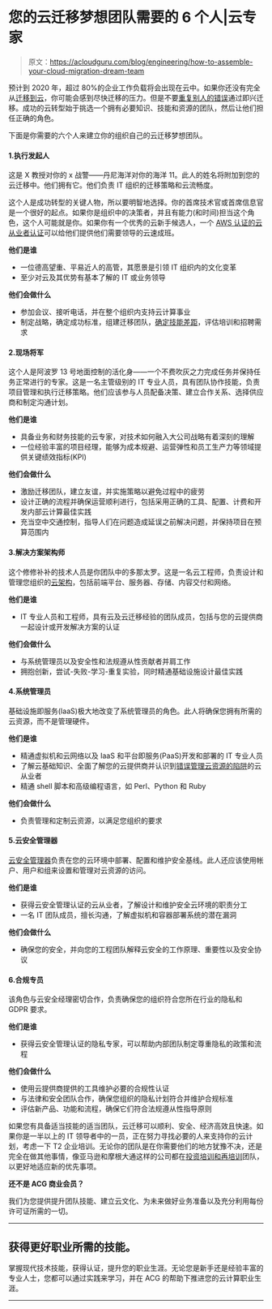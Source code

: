 # 您的云迁移梦想团队需要的 6 个人|云专家

> 原文：<https://acloudguru.com/blog/engineering/how-to-assemble-your-cloud-migration-dream-team>

预计到 2020 年，超过 80%的企业工作负载将会出现在云中。如果你还没有完全从[迁移到云](https://acloudguru.com/blog/business/what-is-cloud-migration)，你可能会感到尽快迁移的压力。但是不要[重复别人的错误](https://acloudguru.com/blog/business/4-common-mistakes-when-enterprises-go-cloud)通过即兴迁移。成功的云转型始于挑选一个拥有必要知识、技能和资源的团队，然后让他们担任正确的角色。

下面是你需要的六个人来建立你的组织自己的云迁移梦想团队。

#### 1.执行发起人

这是 X 教授对你的 x 战警——丹尼海洋对你的海洋 11。此人的姓名将附加到您的云迁移中。他们拥有它。他们负责 IT 组织的迁移策略和云流畅度。

这个人是成功转型的关键人物，所以要明智地选择。你的首席技术官或首席信息官是一个很好的起点。如果你是组织中的决策者，并且有能力(和时间)担当这个角色，这个人可能就是你。如果你有一个优秀的云新手候选人，一个 [AWS 认证的云从业者认证](https://acloudguru.com/blog/engineering/what-we-learned-sitting-aws-cloud-practitioner-exam)可以给他们提供他们需要领导的云速成班。

**他们是谁**

*   一位德高望重、平易近人的高管，其愿景是引领 IT 组织内的文化变革
*   至少对云及其优势有基本了解的 IT 或业务领导

**他们会做什么**

*   参加会议、接听电话，并在整个组织内支持云计算事业
*   制定战略，确定成功标准，组建迁移团队，[确定技能差距](https://acloudguru.com/blog/news/introducing-skills-assessment-for-cloud-teams)，评估培训和招聘需求

#### 2.现场将军

这个人是阿波罗 13 号地面控制的活化身——一个不费吹灰之力完成任务并保持任务正常进行的专家。这是一名主管级别的 IT 专业人员，具有团队协作技能，负责项目管理和执行迁移策略。他们应该参与人员配备决策、建立合作关系、选择供应商和制定沟通计划。

**他们是谁**

*   具备业务和财务技能的云专家，对技术如何融入大公司战略有着深刻的理解
*   一位经验丰富的项目经理，能够为成本规避、运营弹性和员工生产力等领域提供关键绩效指标(KPI)

**他们会做什么**

*   激励迁移团队，建立友谊，并实施策略以避免过程中的疲劳
*   设计正确的流程并确保运营顺利进行，包括采用正确的工具、配置、计费和开发内部云计算最佳实践
*   充当空中交通控制，指导人们在问题造成延误之前解决问题，并保持项目在预算范围内

#### 3.解决方案架构师

这个修修补补的技术人员是你团队中的多那太罗。这是一名云工程师，负责设计和管理您组织的[云架构](https://acloudguru.com/blog/engineering/scalability-cloud-computing)，包括前端平台、服务器、存储、内容交付和网络。

**他们是谁**

*   IT 专业人员和工程师，具有云及云迁移经验的团队成员，包括与您的云提供商一起设计或开发解决方案的认证

**他们会做什么**

*   与系统管理员以及安全性和法规遵从性贡献者并肩工作
*   拥抱创新，尝试-失败-学习-重复实验，同时精通基础设施设计最佳实践

#### 4.系统管理员

基础设施即服务(IaaS)极大地改变了系统管理员的角色。此人将确保您拥有所需的云资源，而不是管理硬件。

**他们是谁**

*   精通虚拟机和云网络以及 IaaS 和平台即服务(PaaS)开发和部署的 IT 专业人员
*   了解云基础知识、全面了解您的云提供商并认识到[错误管理云资源的陷阱](/blog/business/top-10-mistakes-companies-make-managing-aws-resources?_ga)的云从业者
*   精通 shell 脚本和高级编程语言，如 Perl、Python 和 Ruby

**他们会做什么**

*   负责管理和定制云资源，以满足您组织的要求

#### 5.云安全管理器

[云安全管理器](https://acloudguru.com/course/aws-certified-cloud-practitioner)负责在您的云环境中部署、配置和维护安全基线。此人还应该使用帐户、用户和组来设置和管理对云资源的访问。

**他们是谁**

*   获得云安全管理认证的云从业者，了解设计和维护安全云环境的职责分工
*   一名 IT 团队成员，擅长沟通，了解虚拟机和容器部署系统的潜在漏洞

**他们会做什么**

*   确保您的安全，并向您的工程团队解释云安全的工作原理、重要性以及安全协议

#### 6.合规专员

该角色与云安全经理密切合作，负责确保您的组织符合您所在行业的隐私和 GDPR 要求。

**他们是谁**

*   获得云安全管理认证的隐私专家，可以帮助内部团队制定尊重隐私的政策和流程

**他们会做什么**

*   使用云提供商提供的工具维护必要的合规性认证
*   与法律和安全团队合作，确保您组织的隐私计划符合并维护合规标准
*   评估新产品、功能和流程，确保它们符合法规遵从性指导原则

如果您有具备适当技能的适当团队，云迁移可以顺利、安全、经济高效且快速。如果你是一半以上的 IT 领导者中的一员，正在努力寻找必要的人来支持你的云计划，考虑一下 T2 企业培训。无论你的团队是在你需要他们的地方犹豫不决，还是完全在做其他事情，像亚马逊和摩根大通这样的公司都在[投资培训和再培训](https://acloudguru.com/blog/business/build-your-own-unicorns)团队，以更好地适应新的优先事项。

**还不是 ACG 商业会员？**

我们为您提供提升团队技能、建立云文化、为未来做好业务准备以及充分利用每份许可证所需的一切。

* * *

## 获得更好职业所需的技能。

掌握现代技术技能，获得认证，提升您的职业生涯。无论您是新手还是经验丰富的专业人士，您都可以通过实践来学习，并在 ACG 的帮助下推进您的云计算职业生涯。

* * *